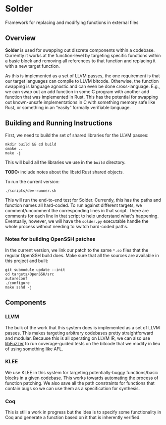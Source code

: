 # Solder

Framework for replacing and modifying functions in external files

## Overview

**Solder** is used for swapping out discrete components within a codebase. Currently it works at the function-level by targeting specific functions within a basic block and removing all references to that function and replacing it with a new target function. 

As this is implemented as a set of LLVM passes, the one requirement is that our target languages can compile to LLVM bitcode. Otherwise, the function swapping is language agnostic and can even be done cross-language. E.g., we can swap out an add function in some C program with another add function that was implemented in Rust. This has the potential for swapping out known-unsafe implementations in C with something memory safe like Rust, or something in an “easily” formally verifiable language. 

## Building and Running Instructions
First, we need to build the set of shared libraries for the LLVM passes:
```
mkdir build && cd build
cmake ..
make -j
```
This will build all the libraries we use in the `build` directory.

**TODO:** include notes about the libstd Rust shared objects.

To run the current version:
```
./scripts/dev-runner.sh
```
This will run the end-to-end test for Solder. Currently, this has the paths and function names all hard-coded. To run against different targets, we comment/uncomment the corresponding lines in that script. There are comments for each line in that script to help understand what's happening. Eventually, however, we will have the `solder.py` executable handle the whole process without needing to switch hard-coded paths.

### Notes for building OpenSSH patches
In the current version, we link our patch to the same `*.so` files that the regular OpenSSH build does. Make sure that all the sources are available in this project and built:

```
git submodule update --init
cd targets/OpenSSH/src
autoreconf
./configure
make sshd -j
```

## Components

### LLVM
The bulk of the work that this system does is implemented as a set of LLVM passes. This makes targeting arbitrary codebases pretty straightforward and modular. Because this is all operating on LLVM IR, we can also use [libFuzzer](http://blog.llvm.org/2015/04/fuzz-all-clangs.html) to run coverage-guided tests on the bitcode that we modify in lieu of using something like AFL.

### KLEE
We use KLEE in this system for targeting potentially-buggy functions/basic blocks in a given codebase. This works towards automating the process of function patching. We also save all the path constraints for functions that contain bugs so we can use them as a specification for synthesis.

### Coq
This is still a work in progress but the idea is to specify some functionality in Coq and generate a function based on it that is inherently verified.
